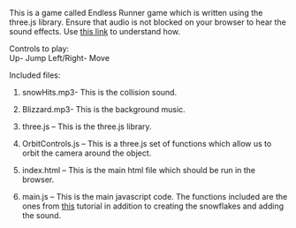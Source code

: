 This is a game called Endless Runner game which is written using the three.js library. Ensure that audio is not blocked on your browser to hear the sound effects. Use [this link](https://support.mozilla.org/en-US/kb/block-autoplay) to understand how.

Controls to play:  
Up- Jump 
Left/Right- Move

Included files:

1. snowHits.mp3- This is the collision sound.  

2. Blizzard.mp3- This is the background music.  

3. three.js – This is the three.js library.  

4. OrbitControls.js – This is a three.js set of functions which allow us to orbit the camera around the object.

5. index.html – This is the main html file which should be run in the browser. 

6. main.js – This is the main javascript code. The functions included are the ones from [this](https://gamedevelopment.tutsplus.com/tutorials/creating-a-simple-3d-endless-runner-game-using-three-js--cms-29157) tutorial in addition to creating the snowflakes and adding the sound.
